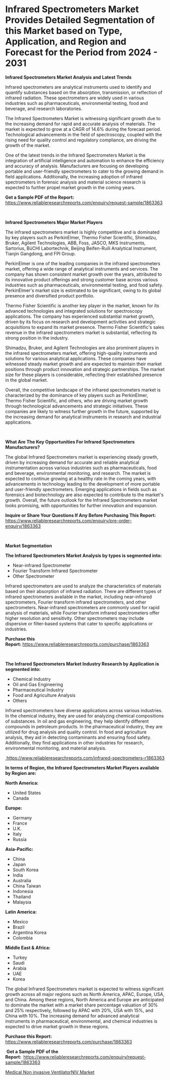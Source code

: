 <p><h1>Infrared Spectrometers Market Provides Detailed Segmentation of this Market based on Type, Application, and Region and Forecast for the Period from 2024 - 2031</h1></p><p><strong>Infrared Spectrometers Market Analysis and Latest Trends</strong></p>
<p><p>Infrared spectrometers are analytical instruments used to identify and quantify substances based on the absorption, transmission, or reflection of infrared radiation. These spectrometers are widely used in various industries such as pharmaceuticals, environmental testing, food and beverage, and research laboratories.</p><p>The Infrared Spectrometers Market is witnessing significant growth due to the increasing demand for rapid and accurate analysis of materials. The market is expected to grow at a CAGR of 14.6% during the forecast period. Technological advancements in the field of spectroscopy, coupled with the rising need for quality control and regulatory compliance, are driving the growth of the market.</p><p>One of the latest trends in the Infrared Spectrometers Market is the integration of artificial intelligence and automation to enhance the efficiency and accuracy of analysis. Manufacturers are focusing on developing portable and user-friendly spectrometers to cater to the growing demand in field applications. Additionally, the increasing adoption of infrared spectrometers in forensic analysis and material science research is expected to further propel market growth in the coming years.</p></p>
<p><strong>Get a Sample PDF of the Report:&nbsp;</strong> <a href="https://www.reliableresearchreports.com/enquiry/request-sample/1863363">https://www.reliableresearchreports.com/enquiry/request-sample/1863363</a></p>
<p>&nbsp;</p>
<p><strong>Infrared Spectrometers Major Market Players</strong></p>
<p><p>The infrared spectrometers market is highly competitive and is dominated by key players such as PerkinElmer, Thermo Fisher Scientific, Shimadzu, Bruker, Agilent Technologies, ABB, Foss, JASCO, MKS Instruments, Sartorius, BüCHI Labortechnik, Beijing Beifen-Ruili Analytical Instrument, Tianjin Gangdong, and FPI Group.</p><p>PerkinElmer is one of the leading companies in the infrared spectrometers market, offering a wide range of analytical instruments and services. The company has shown consistent market growth over the years, attributed to its innovative product offerings and strong customer base across various industries such as pharmaceuticals, environmental testing, and food safety. PerkinElmer's market size is estimated to be significant, owing to its global presence and diversified product portfolio.</p><p>Thermo Fisher Scientific is another key player in the market, known for its advanced technologies and integrated solutions for spectroscopy applications. The company has experienced substantial market growth, driven by its focus on research and development activities and strategic acquisitions to expand its market presence. Thermo Fisher Scientific's sales revenue in the infrared spectrometers market is substantial, reflecting its strong position in the industry.</p><p>Shimadzu, Bruker, and Agilent Technologies are also prominent players in the infrared spectrometers market, offering high-quality instruments and solutions for various analytical applications. These companies have witnessed steady market growth and are expected to maintain their market positions through product innovation and strategic partnerships. The market size for these players is considerable, reflecting their established presence in the global market.</p><p>Overall, the competitive landscape of the infrared spectrometers market is characterized by the dominance of key players such as PerkinElmer, Thermo Fisher Scientific, and others, who are driving market growth through technological advancements and strategic initiatives. These companies are likely to witness further growth in the future, supported by the increasing demand for analytical instruments in research and industrial applications.</p></p>
<p>&nbsp;</p>
<p><strong>What Are The Key Opportunities For Infrared Spectrometers Manufacturers?</strong></p>
<p><p>The global Infrared Spectrometers market is experiencing steady growth, driven by increasing demand for accurate and reliable analytical instrumentation across various industries such as pharmaceuticals, food and beverage, environmental monitoring, and research. The market is expected to continue growing at a healthy rate in the coming years, with advancements in technology leading to the development of more portable and user-friendly spectrometers. Emerging applications in fields such as forensics and biotechnology are also expected to contribute to the market's growth. Overall, the future outlook for the Infrared Spectrometers market looks promising, with opportunities for further innovation and expansion.</p></p>
<p><strong>Inquire or Share Your Questions If Any Before Purchasing This Report:</strong> <a href="https://www.reliableresearchreports.com/enquiry/pre-order-enquiry/1863363">https://www.reliableresearchreports.com/enquiry/pre-order-enquiry/1863363</a></p>
<p>&nbsp;</p>
<p><strong>Market Segmentation</strong></p>
<p><strong>The Infrared Spectrometers Market Analysis by types is segmented into:</strong></p>
<p><ul><li>Near-infrared Spectrometer</li><li>Fourier Transform Infrared Spectrometer</li><li>Other Spectrometer</li></ul></p>
<p><p>Infrared spectrometers are used to analyze the characteristics of materials based on their absorption of infrared radiation. There are different types of infrared spectrometers available in the market, including near-infrared spectrometers, Fourier transform infrared spectrometers, and other spectrometers. Near-infrared spectrometers are commonly used for rapid analysis of materials, while Fourier transform infrared spectrometers offer higher resolution and sensitivity. Other spectrometers may include dispersive or filter-based systems that cater to specific applications or industries.</p></p>
<p><strong>Purchase this Report:&nbsp;</strong><a href="https://www.reliableresearchreports.com/purchase/1863363">https://www.reliableresearchreports.com/purchase/1863363</a></p>
<p>&nbsp;</p>
<p><strong>The Infrared Spectrometers Market Industry Research by Application is segmented into:</strong></p>
<p><ul><li>Chemical Industry</li><li>Oil and Gas Engineering</li><li>Pharmaceutical Industry</li><li>Food and Agriculture Analysis</li><li>Others</li></ul></p>
<p><p>Infrared spectrometers have diverse applications across various industries. In the chemical industry, they are used for analyzing chemical compositions of substances. In oil and gas engineering, they help identify different compounds in petroleum products. In the pharmaceutical industry, they are utilized for drug analysis and quality control. In food and agriculture analysis, they aid in detecting contaminants and ensuring food safety. Additionally, they find applications in other industries for research, environmental monitoring, and material analysis.</p></p>
<p><a href="https://www.reliableresearchreports.com/infrared-spectrometers-r1863363">&nbsp;https://www.reliableresearchreports.com/infrared-spectrometers-r1863363</a></p>
<p><strong>In terms of Region, the Infrared Spectrometers Market Players available by Region are:</strong></p>
<p>
    <p> <strong> North America: </strong>
        <ul>
            <li>United States</li>
            <li>Canada</li>
        </ul>
        </p> 
    <p> <strong> Europe: </strong>
        <ul>
            <li>Germany</li>
            <li>France</li>
            <li>U.K.</li>
            <li>Italy</li>
            <li>Russia</li>
        </ul>
        </p> 
    <p> <strong> Asia-Pacific: </strong>
        <ul>
            <li>China</li>
            <li>Japan</li>
            <li>South Korea</li>
            <li>India</li>
            <li>Australia</li>
            <li>China Taiwan</li>
            <li>Indonesia</li>
            <li>Thailand</li>
            <li>Malaysia</li>
        </ul>
        </p> 
    <p> <strong> Latin America: </strong>
        <ul>
            <li>Mexico</li>
            <li>Brazil</li>
            <li>Argentina Korea</li>
            <li>Colombia</li>
        </ul>
        </p> 
    <p> <strong> Middle East & Africa: </strong>
        <ul>
            <li>Turkey</li>
            <li>Saudi</li>
            <li>Arabia</li>
            <li>UAE</li>
            <li>Korea</li>
        </ul>
    </p>
    </p>
<p><p>The global Infrared Spectrometers market is expected to witness significant growth across all major regions such as North America, APAC, Europe, USA, and China. Among these regions, North America and Europe are anticipated to dominate the market with a market share percentage valuation of 30% and 25% respectively, followed by APAC with 20%, USA with 15%, and China with 10%. The increasing demand for advanced analytical instruments in pharmaceutical, environmental, and chemical industries is expected to drive market growth in these regions.</p></p>
<p><strong>Purchase this Report: </strong><a href="https://www.reliableresearchreports.com/purchase/1863363">https://www.reliableresearchreports.com/purchase/1863363</a></p>
<p>&nbsp;<strong>Get a Sample PDF of the Report:&nbsp;&nbsp;</strong><a href="https://www.reliableresearchreports.com/enquiry/request-sample/1863363">https://www.reliableresearchreports.com/enquiry/request-sample/1863363</a></p>
<p><strong></strong></p>
<p><p><a href="https://spotless-saver-8fd.notion.site/Medical-Non-invasive-VentilatorNIV-Market-Analysis-Its-CAGR-Market-Segmentation-and-Global-Industr-d438a723f2b74b3e920be3164fcc5d73">Medical Non invasive VentilatorNIV Market</a></p></p>